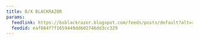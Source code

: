 ```yaml
---
title: B/X BLACKRAZOR
params:
  feedlink: https://bxblackrazor.blogspot.com/feeds/posts/default?alt=rss
  feedid: eaf884f7f1659449dd602746dd3cc329
---
```

